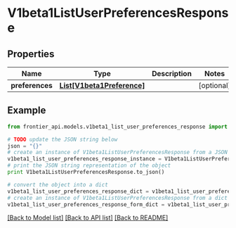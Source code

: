 # V1beta1ListUserPreferencesResponse


## Properties
Name | Type | Description | Notes
------------ | ------------- | ------------- | -------------
**preferences** | [**List[V1beta1Preference]**](V1beta1Preference.md) |  | [optional] 

## Example

```python
from frontier_api.models.v1beta1_list_user_preferences_response import V1beta1ListUserPreferencesResponse

# TODO update the JSON string below
json = "{}"
# create an instance of V1beta1ListUserPreferencesResponse from a JSON string
v1beta1_list_user_preferences_response_instance = V1beta1ListUserPreferencesResponse.from_json(json)
# print the JSON string representation of the object
print V1beta1ListUserPreferencesResponse.to_json()

# convert the object into a dict
v1beta1_list_user_preferences_response_dict = v1beta1_list_user_preferences_response_instance.to_dict()
# create an instance of V1beta1ListUserPreferencesResponse from a dict
v1beta1_list_user_preferences_response_form_dict = v1beta1_list_user_preferences_response.from_dict(v1beta1_list_user_preferences_response_dict)
```
[[Back to Model list]](../README.md#documentation-for-models) [[Back to API list]](../README.md#documentation-for-api-endpoints) [[Back to README]](../README.md)



